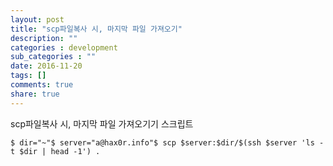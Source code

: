 ```yaml
---
layout: post
title: "scp파일복사 시, 마지막 파일 가져오기"
description: ""
categories : development
sub_categories : ""
date: 2016-11-20
tags: []
comments: true
share: true
---
```


scp파일복사 시, 마지막 파일 가져오기기 스크립트

  

    $ dir="~"$ server="a@hax0r.info"$ scp $server:$dir/$(ssh $server 'ls -t $dir | head -1') .

